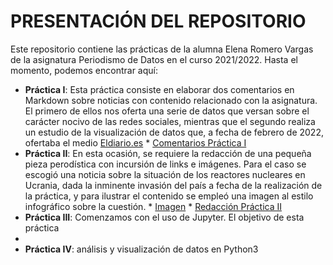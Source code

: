 # PRESENTACIÓN DEL REPOSITORIO
Este repositorio contiene las prácticas de la alumna Elena Romero Vargas de la asignatura Periodismo de Datos en el curso 2021/2022. 
Hasta el momento, podemos encontrar aquí: 
* **Práctica I**: Esta práctica consiste en elaborar dos comentarios en Markdown sobre noticias con contenido relacionado con la asignatura. El primero de ellos nos oferta una serie de datos que versan sobre el carácter nocivo de las redes sociales, mientras que el segundo realiza un estudio de la visualización de datos que, a fecha de febrero de 2022, ofertaba el medio [Eldiario.es](https://www.eldiario.es/)
          * [Comentarios Práctica I](https://github.com/Pontedatos/elena-romero/blob/main/practica-1.md) 
* **Práctica II**: En esta ocasión, se requiere la redacción de una pequeña pieza perodística con incursión de links e imágenes. Para el caso se escogió una noticia sobre la situación de los reactores nucleares en Ucrania, dada la inminente invasión del país a fecha de la realización de la práctica, y para ilustrar el contenido se empleó una imagen al estilo infográfico sobre la cuestión.
          * [Imagen](https://sc2.elpais.com.uy/files/article_default_content/uploads/2022/03/04/62221c15bf915.jpeg)
          * [Redacción Práctica II](https://github.com/Pontedatos/elena-romero/blob/main/practica-2.md) 
* **Práctica III**: Comenzamos con el uso de Jupyter. El objetivo de esta práctica 
* 
* **Práctica IV**: análisis y visualización de datos en Python3
